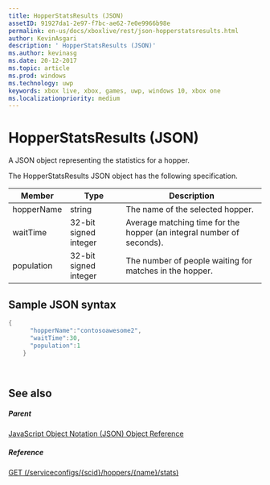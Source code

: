 ```yaml
---
title: HopperStatsResults (JSON)
assetID: 91927da1-2e97-f7bc-ae62-7e0e9966b98e
permalink: en-us/docs/xboxlive/rest/json-hopperstatsresults.html
author: KevinAsgari
description: ' HopperStatsResults (JSON)'
ms.author: kevinasg
ms.date: 20-12-2017
ms.topic: article
ms.prod: windows
ms.technology: uwp
keywords: xbox live, xbox, games, uwp, windows 10, xbox one
ms.localizationpriority: medium
---
```



# HopperStatsResults (JSON)
A JSON object representing the statistics for a hopper. 
<a id="ID4EN"></a>

  
 
The HopperStatsResults JSON object has the following specification.
 
| Member| Type| Description| 
| --- | --- | --- | 
| hopperName| string| The name of the selected hopper.| 
| waitTime| 32-bit signed integer| Average matching time for the hopper (an integral number of seconds). | 
| population| 32-bit signed integer| The number of people waiting for matches in the hopper.| 
  
<a id="ID4EW"></a>

 
## Sample JSON syntax 
 

```cpp
{
      "hopperName":"contosoawesome2",
      "waitTime":30,
      "population":1
    }
  
    
```

  
<a id="ID4EGB"></a>

 
## See also
 
<a id="ID4EIB"></a>

 
##### Parent 

[JavaScript Object Notation (JSON) Object Reference](atoc-xboxlivews-reference-json.md)

  
<a id="ID4EUB"></a>

 
##### Reference 

[GET (/serviceconfigs/{scid}/hoppers/{name}/stats)](../uri/matchtickets/uri-serviceconfigsscidhoppershoppernamestatsget.md)

   